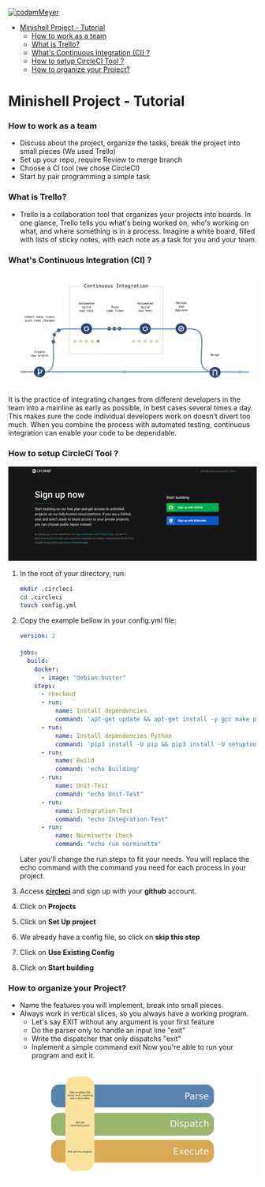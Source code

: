 [![codamMeyer](https://circleci.com/gh/codamMeyer/minishell.svg?style=shield)](https://app.circleci.com/pipelines/github/codamMeyer/minishell?branch=main)

- [Minishell Project - Tutorial](#minishell-project---tutorial)
    - [How to work as a team](#how-to-work-as-a-team)
    - [What is Trello?](#what-is-trello)
    - [What's Continuous Integration (CI) ?](#whats-continuous-integration-ci-)
    - [How to setup CircleCI Tool ?](#how-to-setup-circleci-tool-)
    - [How to organize your Project?](#how-to-organize-your-project)

# Minishell Project - Tutorial
### How to work as a team

- Discuss about the project, organize the tasks, break the project into small pieces (We used Trello)
- Set up your repo, require Review to merge branch
- Choose a CI tool (we chose CircleCI)
- Start by pair programming a simple task

### What is Trello?
- Trello is a collaboration tool that organizes your projects into boards. In one glance, Trello tells you what's being worked on, who's working on what, and where something is in a process. Imagine a white board, filled with lists of sticky notes, with each note as a task for you and your team.

### What's Continuous Integration (CI) ?

![ci_flow](/images/ci_flow.png)

It is the practice of integrating changes from different developers in the team into a mainline as early as possible, in best cases several times a day. This makes sure the code individual developers work on doesn’t divert too much. When you combine the process with automated testing, continuous integration can enable your code to be dependable.

### How to setup CircleCI Tool ?

![ci_flow](/images/circleci/1.png)

1. In the root of your directory, run:
    ```bash
    mkdir .circleci
    cd .circleci
    touch config.yml
    ```
2. Copy the example bellow in your config.yml file:
    ```yaml
    version: 2

    jobs:
      build:
        docker:
          - image: "debian:buster"
        steps:
          - checkout
          - run:
              name: Install dependencies
              command: 'apt-get update && apt-get install -y gcc make python3 python3-pip'
          - run:
              name: Install dependencies Python
              command: 'pip3 install -U pip && pip3 install -U setuptools && pip3 install -U norminette'
          - run:
              name: Build
              command: 'echo Building'
          - run:
              name: Unit-Test
              command: "echo Unit-Test"
          - run:
              name: Integration-Test
              command: "echo Integration-Test"
          - run:
              name: Norminette Check
              command: "echo run norminette"
    ```

    Later you'll change the run steps to fit your needs. You will replace the echo command with the command you need for each process in your project.

3. Access [**circleci**](https://circleci.com/signup/) and sign up with your **github** account.
4. Click on **Projects**
5. Click on **Set Up project**
6. We already have a config file, so click on **skip this step**
7. Click on **Use Existing Config**
8. Click on **Start building**

### How to organize your Project?
- Name the features you will implement, break into small pieces.
- Always work in vertical slices, so you always have a working program.
  - Let's say EXIT without any argument is your first feature
  - Do the parser only to handle an input line "exit"
  - Write the dispatcher that only dispatchs "exit"
  - Inplement a simple command exit
  Now you're able to run your program and exit it.

![ci_flow](/images/vertical_slice.png)
